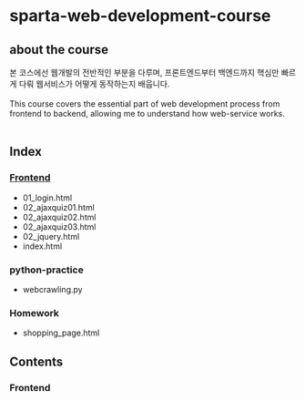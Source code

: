 # sparta-web-development-course
## about the course
본 코스에선 웹개발의 전반적인 부분을 다루며, 프론트엔드부터 백엔드까지 핵심만 빠르게 다뤄 웹서비스가 어떻게 동작하는지 배웁니다.
<br><br>
This course covers the essential part of web development process from frontend to backend, allowing me to understand how web-service works.
<br><br>
## Index

### [Frontend](https://github.com/EK-Choi/sparta-web-development-course/blob/main/README.md#frontend-1)
+ 01_login.html
+ 02_ajaxquiz01.html
+ 02_ajaxquiz02.html
+ 02_ajaxquiz03.html
+ 02_jquery.html
+ index.html

### python-practice
+ webcrawling.py

### Homework
+ shopping_page.html

## Contents
### Frontend
